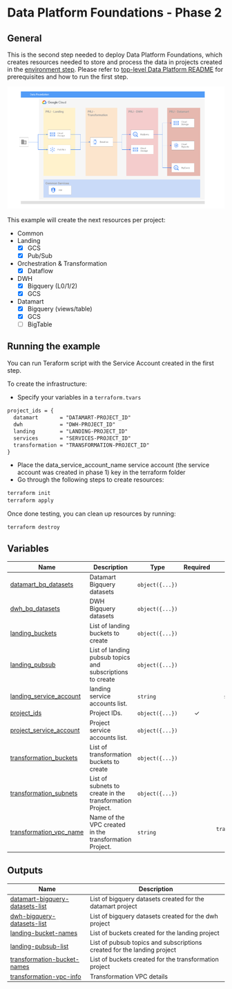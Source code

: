 # Data Platform Foundations - Phase 2

## General

This is the second step needed to deploy Data Platform Foundations, which creates resources needed to store and process the data in projects created in the [environment step](./../environment/). Please refer to [top-level Data Platform README](../README.md) for prerequisites and how to run the first step.

![Data Foundation -  Phase 2](./diagram.png)

This example will create the next resources per project:

- Common
- Landing
  - [x] GCS
  - [x] Pub/Sub
- Orchestration & Transformation
  - [x] Dataflow
- DWH
  - [x] Bigquery (L0/1/2)
  - [x] GCS
- Datamart
  - [x] Bigquery (views/table)
  - [x] GCS
  - [ ] BigTable

## Running the example

You can run Teraform script with the Service Account created in the first step. 

To create the infrastructure:

- Specify your variables in a `terraform.tvars`

```tfm
project_ids = {
  datamart       = "DATAMART-PROJECT_ID"
  dwh            = "DWH-PROJECT_ID"
  landing        = "LANDING-PROJECT_ID"
  services       = "SERVICES-PROJECT_ID"
  transformation = "TRANSFORMATION-PROJECT_ID"
}
```

- Place the data_service_account_name service account (the service account was created in phase 1) key in the terraform folder
- Go through the following steps to create resources:

```bash
terraform init
terraform apply
```

Once done testing, you can clean up resources by running:

```bash
terraform destroy
```

<!-- BEGIN TFDOC -->
## Variables

| Name | Description | Type | Required | Default|
|------|-------------|------|:--------:|:--------:|
| <a name="input_datamart_bq_datasets"></a> [datamart\_bq\_datasets](#Variables\_datamart\_bq\_datasets) | Datamart Bigquery datasets | `object({...})` | | `...` |
| <a name="input_dwh_bq_datasets"></a> [dwh\_bq\_datasets](#Variables\_dwh\_bq\_datasets) | DWH Bigquery datasets | `object({...})` | | `...` |
| <a name="input_landing_buckets"></a> [landing\_buckets](#Variables\_landing\_buckets) | List of landing buckets to create | `object({...})` | | `...` |
| <a name="input_landing_pubsub"></a> [landing\_pubsub](#Variables\_landing\_pubsub) | List of landing pubsub topics and subscriptions to create | `object({...})` | | `...` |
| <a name="input_landing_service_account"></a> [landing\_service\_account](#Variables\_landing\_service\_account) | landing service accounts list. | `string` | | `sa-landing` |
| <a name="input_project_ids"></a> [project\_ids](#Variables\_project\_ids) | Project IDs. | `object({...})` | ✓ | n/a |
| <a name="input_project_service_account"></a> [project\_service\_account](#Variables\_project\_service\_account) | Project service accounts list. | `object({...})` |  | `...` |
| <a name="input_transformation_buckets"></a> [transformation\_buckets](#Variables\_transformation\_buckets) | List of transformation buckets to create | `object({...})` |  | `...` |
| <a name="input_transformation_subnets"></a> [transformation\_subnets](#Variables\_transformation\_subnets) | List of subnets to create in the transformation Project. | `object({...})` | | `...` |
| <a name="input_transformation_vpc_name"></a> [transformation\_vpc\_name](#Variables\_transformation\_vpc\_name) | Name of the VPC created in the transformation Project. | `string` | | `transformation-vpc` |

## Outputs

| Name | Description |
|------|-------------|
| <a name="output_datamart-bigquery-datasets-list"></a> [datamart-bigquery-datasets-list](#output\_datamart-bigquery-datasets-list) | List of bigquery datasets created for the datamart project |
| <a name="output_dwh-bigquery-datasets-list"></a> [dwh-bigquery-datasets-list](#output\_dwh-bigquery-datasets-list) | List of bigquery datasets created for the dwh project |
| <a name="output_landing-bucket-names"></a> [landing-bucket-names](#output\_landing-bucket-names) | List of buckets created for the landing project |
| <a name="output_landing-pubsub-list"></a> [landing-pubsub-list](#output\_landing-pubsub-list) | List of pubsub topics and subscriptions created for the landing project |
| <a name="output_transformation-bucket-names"></a> [transformation-bucket-names](#output\_transformation-bucket-names) | List of buckets created for the transformation project |
| <a name="output_transformation-vpc-info"></a> [transformation-vpc-info](#output\_transformation-vpc-info) | Transformation VPC details |<!-- END TFDOC -->
